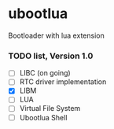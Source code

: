 # ubootlua
Bootloader with lua extension

### TODO list, Version 1.0

- [ ] LIBC (on going)
- [ ] RTC driver implementation
- [x] LIBM
- [ ] LUA
- [ ] Virtual File System
- [ ] Ubootlua Shell